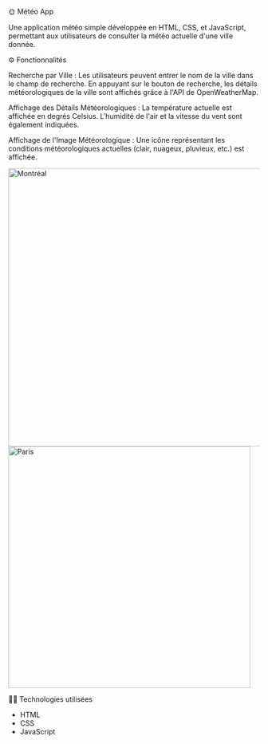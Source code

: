 🌞 Météo App 

Une application météo simple développée en HTML, CSS, et JavaScript, permettant aux utilisateurs de consulter la météo actuelle d'une ville donnée.

⚙️ Fonctionnalités

Recherche par Ville :
Les utilisateurs peuvent entrer le nom de la ville dans le champ de recherche.
En appuyant sur le bouton de recherche, les détails météorologiques de la ville sont affichés grâce à l'API de OpenWeatherMap.

Affichage des Détails Météorologiques :
La température actuelle est affichée en degrés Celsius.
L'humidité de l'air et la vitesse du vent sont également indiquées.

Affichage de l'Image Météorologique :
Une icône représentant les conditions météorologiques actuelles (clair, nuageux, pluvieux, etc.) est affichée.

<img width="558" alt="Montréal" src="https://github.com/MendosDV/meteo/assets/130302103/113c1611-51ac-4982-9743-bba91792ffb1">
<img width="485" alt="Paris" src="https://github.com/MendosDV/meteo/assets/130302103/e3aa970b-ccea-4b4a-a93a-7b39a6879a07">

👨‍💻 Technologies utilisées 


- HTML
- CSS
- JavaScript

